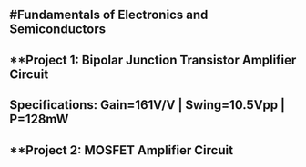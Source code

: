 #Fundamentals of Electronics and Semiconductors
----------------------------------------------
**Project 1: Bipolar Junction Transistor Amplifier Circuit
--------------------------------------------
Specifications: Gain=161V/V | Swing=10.5Vpp | P=128mW
----------------------------------------------------
**Project 2: MOSFET Amplifier Circuit
--------------------------------------------
